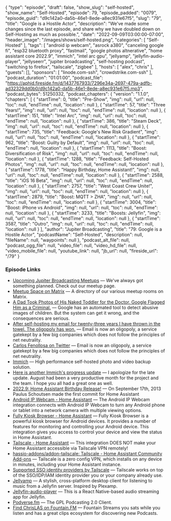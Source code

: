 {
  "type": "episode",
  "draft": false,
  "show_slug": "self-hosted",
  "show_name": "Self-Hosted",
  "episode": 79,
  "episode_padded": "0079",
  "episode_guid": "d9c142a0-da5b-46e1-8ede-a8ec931e67f5",
  "slug": "79",
  "title": "Google is a Hostile Actor",
  "description": "We've made some changes since the last episode, and share why we have doubled down on Self-Hosting as much as possible.",
  "date": "2022-09-09T03:00:00-07:00",
  "header_image": "/images/shows/self-hosted.png",
  "categories": [
    "Self-Hosted"
  ],
  "tags": [
    "android ip webcam",
    "asrock a380",
    "canceling google fi",
    "esp32 bluetooth proxy",
    "fastmail",
    "google photos altnerative",
    "home assistant core 2022.9",
    "immich",
    "intel arc gpu",
    "jellyamp",
    "jellyfin-audio-player",
    "jellyseerr",
    "jupiter broadcasting",
    "self-hosting podcast",
    "switching to firefox",
    "tailscale",
    "zigbee"
  ],
  "hosts": [
    "alex",
    "chris"
  ],
  "guests": [],
  "sponsors": [
    "linode.com-ssh",
    "crowdstrike.com-ssh"
  ],
  "podcast_duration": "01:01:00",
  "podcast_file": "https://aphid.fireside.fm/d/1437767933/7296e34a-2697-479a-adfb-ad32329dd0b0/d9c142a0-da5b-46e1-8ede-a8ec931e67f5.mp3",
  "podcast_bytes": 51250332,
  "podcast_chapters": {
    "version": "1.1.0",
    "chapters": [
      {
        "startTime": 0,
        "title": "Pre-Show",
        "img": null,
        "url": null,
        "toc": null,
        "endTime": null,
        "location": null
      },
      {
        "startTime": 57,
        "title": "Three Years!",
        "img": null,
        "url": null,
        "toc": null,
        "endTime": null,
        "location": null
      },
      {
        "startTime": 151,
        "title": "Intel Arc",
        "img": null,
        "url": null,
        "toc": null,
        "endTime": null,
        "location": null
      },
      {
        "startTime": 386,
        "title": "Steam Deck",
        "img": null,
        "url": null,
        "toc": null,
        "endTime": null,
        "location": null
      },
      {
        "startTime": 735,
        "title": "Feedback: Google's New Risk Gradient",
        "img": null,
        "url": null,
        "toc": null,
        "endTime": null,
        "location": null
      },
      {
        "startTime": 962,
        "title": "Boost: Guilty by Default",
        "img": null,
        "url": null,
        "toc": null,
        "endTime": null,
        "location": null
      },
      {
        "startTime": 1113,
        "title": "Boost: Diversification of Risk",
        "img": null,
        "url": null,
        "toc": null,
        "endTime": null,
        "location": null
      },
      {
        "startTime": 1288,
        "title": "Feedback: Self-Hosted Photos",
        "img": null,
        "url": null,
        "toc": null,
        "endTime": null,
        "location": null
      },
      {
        "startTime": 1778,
        "title": "Happy Birthday, Home Assistant!",
        "img": null,
        "url": null,
        "toc": null,
        "endTime": null,
        "location": null
      },
      {
        "startTime": 2588,
        "title": "iOS 16 Beta",
        "img": null,
        "url": null,
        "toc": null,
        "endTime": null,
        "location": null
      },
      {
        "startTime": 2757,
        "title": "West Coast Crew Unite!",
        "img": null,
        "url": null,
        "toc": null,
        "endTime": null,
        "location": null
      },
      {
        "startTime": 2879,
        "title": "Boost: MQTT > ZHA",
        "img": null,
        "url": null,
        "toc": null,
        "endTime": null,
        "location": null
      },
      {
        "startTime": 3004,
        "title": "Boost: iPhone vs Android",
        "img": null,
        "url": null,
        "toc": null,
        "endTime": null,
        "location": null
      },
      {
        "startTime": 3233,
        "title": "Boosts: Jellyfin",
        "img": null,
        "url": null,
        "toc": null,
        "endTime": null,
        "location": null
      },
      {
        "startTime": 3587,
        "title": "Outro",
        "img": null,
        "url": null,
        "toc": null,
        "endTime": null,
        "location": null
      }
    ],
    "author": "Jupiter Broadcasting",
    "title": "79: Google is a Hostile Actor",
    "podcastName": "Self-Hosted",
    "description": null,
    "fileName": null,
    "waypoints": null
  },
  "podcast_alt_file": null,
  "podcast_ogg_file": null,
  "video_file": null,
  "video_hd_file": null,
  "video_mobile_file": null,
  "youtube_link": null,
  "jb_url": null,
  "fireside_url": "/79"
}


### Episode Links

  * [Upcoming Jupiter Broadcasting Meetups](https://www.meetup.com/jupiterbroadcasting/events/ "Upcoming Jupiter Broadcasting Meetups") — We've always got something planned. Check out our meetup page.
  * [Meetup Space on Matrix](https://bit.ly/meetupmatrix "Meetup Space on Matrix") — A directory of our various meetup rooms on Matrix.
  * [A Dad Took Photos of His Naked Toddler for the Doctor. Google Flagged Him as a Criminal.](https://www.nytimes.com/2022/08/21/technology/google-surveillance-toddler-photo.html "A Dad Took Photos of His Naked Toddler for the Doctor. Google Flagged Him as a Criminal.") — Google has an automated tool to detect abusive images of children. But the system can get it wrong, and the consequences are serious.
  * [After self-hosting my email for twenty-three years I have thrown in the towel. The oligopoly has won.](https://cfenollosa.com/blog/after-self-hosting-my-email-for-twenty-three-years-i-have-thrown-in-the-towel-the-oligopoly-has-won.html "After self-hosting my email for twenty-three years I have thrown in the towel. The oligopoly has won.") — Email is now an oligopoly, a service gatekept by a few big companies which does not follow the principles of net neutrality.
  * [Carlos Fenollosa on Twitter](https://twitter.com/cfenollosa/status/1566484145446027265?t=sokDrW006I20Pkq6-RTIag&s=09 "Carlos Fenollosa on Twitter") — Email is now an oligopoly, a service gatekept by a few big companies which does not follow the principles of net neutrality.
  * [Immich](https://github.com/immich-app/immich "Immich") — High performance self-hosted photo and video backup solution. 
  * [Here is another Immich's progress update](https://www.reddit.com/r/selfhosted/comments/x7fnzg/here_is_another_immichs_progress_update_and/ "Here is another Immich's progress update") — I apologize for the late update. August had been a very productive month for the project and the team. I hope you all had a great one as well.
  * [2022.9: Home Assistant Birthday Release!](https://www.home-assistant.io/blog/2022/09/07/release-20229/ "2022.9: Home Assistant Birthday Release!") — On September 17th, 2013 Paulus Schoutsen made the first commit for Home Assistant
  * [Android IP Webcam - Home Assistant](https://www.home-assistant.io/integrations/android_ip_webcam "Android IP Webcam - Home Assistant") — The Android IP Webcam integration connects with Android IP Webcam to turn any Android phone or tablet into a network camera with multiple viewing options.
  * [Fully Kiosk Browser - Home Assistant](https://www.home-assistant.io/integrations/fully_kiosk "Fully Kiosk Browser - Home Assistant") — Fully Kiosk Browser is a powerful kiosk browser for Android devices. It provides a number of features for monitoring and controlling your Android device. This integration gives you access to control your device and view the status in Home Assistant.
  * [Tailscale - Home Assistant](https://www.home-assistant.io/integrations/tailscale/ "Tailscale - Home Assistant") — This integration DOES NOT make your Home Assistant accessible via Tailscale VPN remotely!
  * [hassio-addons/addon-tailscale: Tailscale - Home Assistant Community Add-ons](https://github.com/hassio-addons/addon-tailscale "hassio-addons/addon-tailscale: Tailscale - Home Assistant Community Add-ons") — Tailscale is a zero config VPN, which installs on any device in minutes, including your Home Assistant instance.
  * [Supported SSO identity providers by Tailscale](https://tailscale.com/kb/1013/sso-providers/ "Supported SSO identity providers by Tailscale") — Tailscale works on top of the SSO/IDP/IAM identity provider you or your company already use.
  * [Jellyamp](https://github.com/m0ngr31/jellyamp "Jellyamp") — A stylish, cross-platform desktop client for listening to music from a Jellyfin server. Inspired by Plexamp.
  * [Jellyfin-audio-player](https://github.com/leinelissen/jellyfin-audio-player "Jellyfin-audio-player") — This is a React Native-based audio streaming app for Jellyfin. 
  * [Podverse.fm](https://podverse.fm/about "Podverse.fm") — The GPL Podcasting 2.0 Client.
  * [Find ChrisLAS on Fountain.FM](https://fountain.fm/refer/chrislas-e72160c3c5 "Find ChrisLAS on Fountain.FM") — Fountain Streams you sats while you listen and has a great clips ecosystem for discovering new Podcasts.


